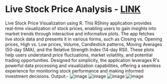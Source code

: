 # Live Stock Price Analysis - [LINK](https://khushilbhimani.shinyapps.io/LiveStockPriceAnalysisBDAProject/)
Live Stock Price Visualization using R. 
This RShiny application provides real-time visualization of stock prices, enabling users to gain insights into market trends through interactive and informative plots. The app fetches live stock data and presents it in various forms, such as Closing vs. Opening prices, High vs. Low prices, Volume, Candlestick patterns, Moving Averages (50-day SMA), and the Relative Strength Index (14-day RSI). These plots help users understand price fluctuations, market volatility, and potential trading opportunities.  Designed for simplicity, the application leverages R's powerful data processing and visualization capabilities, offering a seamless experience for monitoring stock performance and making informed investment decisions.
Output:-
![image](https://github.com/user-attachments/assets/f8f5b460-fad2-48e7-8517-f61b62668c79)
![image](https://github.com/user-attachments/assets/9a2a9e71-8036-4ac6-bafe-438c25f5b0b1)
![image](https://github.com/user-attachments/assets/eeb3c948-774b-42e5-9669-d6a482bf090d)
![image](https://github.com/user-attachments/assets/0092216d-2ff7-49d9-81e2-8b7300f29e6d)
